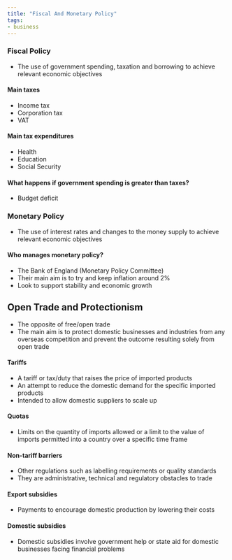 ```yaml
---
title: "Fiscal And Monetary Policy"
tags:
- business
---
```


### Fiscal Policy

- The use of government spending, taxation and borrowing to achieve relevant economic objectives

#### Main taxes

- Income tax
- Corporation tax
- VAT

#### Main tax expenditures

- Health
- Education
- Social Security

#### What happens if government spending is greater than taxes?

- Budget deficit

### Monetary Policy

- The use of interest rates and changes to the money supply to achieve relevant economic objectives

#### Who manages monetary policy?

- The Bank of England (Monetary Policy Committee)
- Their main aim is to try and keep inflation around 2%
- Look to support stability and economic growth

## Open Trade and Protectionism

- The opposite of free/open trade
- The main aim is to protect domestic businesses and industries from any overseas competition and prevent the outcome resulting solely from open trade

#### Tariffs

- A tariff or tax/duty that raises the price of imported products
- An attempt to reduce the domestic demand for the specific imported products 
- Intended to allow domestic suppliers to scale up

#### Quotas

- Limits on the quantity of imports allowed or a limit to the value of imports permitted into a country over a specific time frame

#### Non-tariff barriers

- Other regulations such as labelling requirements or quality standards
- They are administrative, technical and regulatory obstacles to trade

#### Export subsidies

- Payments to encourage domestic production by lowering their costs

#### Domestic subsidies

- Domestic subsidies involve government help or state aid for domestic businesses facing financial problems



‎‎
